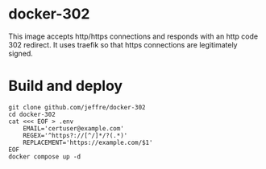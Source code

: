 # docker-302
This image accepts http/https connections and responds with an http code 302 
redirect. It uses traefik so that https connections are legitimately signed.

# Build and deploy
    git clone github.com/jeffre/docker-302
    cd docker-302
    cat <<< EOF > .env
        EMAIL='certuser@example.com'
        REGEX='^https?://[^/]*/?(.*)'
        REPLACEMENT='https://example.com/$1'
    EOF
    docker compose up -d